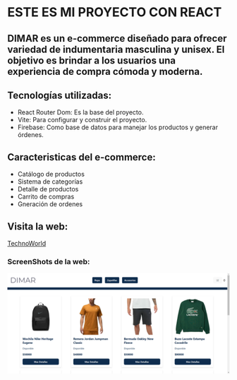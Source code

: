 # ESTE ES MI PROYECTO CON REACT

## DIMAR es un e-commerce diseñado para ofrecer variedad de indumentaria masculina y unisex. El objetivo es brindar a los usuarios una experiencia de compra cómoda y moderna.

## Tecnologías utilizadas:

- React Router Dom: Es la base del proyecto.
- Vite: Para configurar y construir el proyecto.
- Firebase: Como base de datos para manejar los productos y generar órdenes.

## Caracteristicas del e-commerce:

- Catálogo de productos
- Sistema de categorías 
- Detalle de productos
- Carrito de compras
- Gneración de ordenes

## Visita la web:

[TechnoWorld]()

### ScreenShots de la web:

 ![Captura](./src/assets/captura.png)